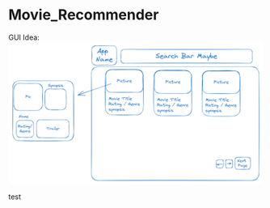 # Movie_Recommender

GUI Idea:
![alt text](https://github.com/Bolism233/Movie_Recommender/blob/aacaf38c8ebbc0302945d8d40f1623e742959587/GUI.png)

test
